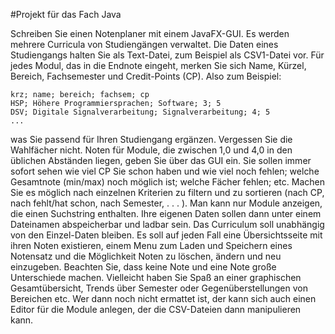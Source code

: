 
#Projekt für das Fach Java 

Schreiben Sie einen Notenplaner mit einem JavaFX-GUI. Es werden mehrere Curricula von Studiengängen verwaltet. Die Daten eines Studiengangs halten Sie als Text-Datei, zum Beispiel als CSV1-Datei vor. Für jedes Modul, das in die Endnote eingeht, merken Sie sich Name, Kürzel, Bereich, Fachsemester und Credit-Points (CP). 
Also zum Beispiel:
```CSV
krz; name; bereich; fachsem; cp
HSP; Höhere Programmiersprachen; Software; 3; 5
DSV; Digitale Signalverarbeitung; Signalverarbeitung; 4; 5
...
```
was Sie passend für Ihren Studiengang ergänzen. Vergessen Sie die Wahlfächer nicht. Noten für Module, die zwischen 1,0 und 4,0 in den üblichen Abständen liegen, geben Sie über das GUI ein. Sie sollen immer sofort sehen wie viel CP Sie schon haben und wie viel noch fehlen; welche Gesamtnote (min/max) noch möglich ist; welche Fächer fehlen; etc. Machen Sie es möglich nach einzelnen Kriterien zu filtern und zu sortieren (nach CP, nach fehlt/hat schon, nach Semester, . . . ). Man kann nur Module anzeigen, die einen Suchstring enthalten. Ihre eigenen Daten sollen dann unter einem Dateinamen abspeicherbar und ladbar sein. Das Curriculum soll unabhängig von den Einzel-Daten bleiben. Es soll auf jeden Fall eine Übersichtsseite mit ihren Noten existieren, einem Menu zum Laden und Speichern eines Notensatz und die Möglichkeit Noten zu löschen, ändern und neu einzugeben. Beachten Sie, dass keine Note und eine Note große Unterschiede machen. Vielleicht haben Sie Spaß an einer graphischen Gesamtübersicht, Trends über Semester oder Gegenüberstellungen von Bereichen etc. Wer dann noch nicht ermattet ist, der kann sich auch einen Editor für die Module anlegen, der die CSV-Dateien dann manipulieren kann.

